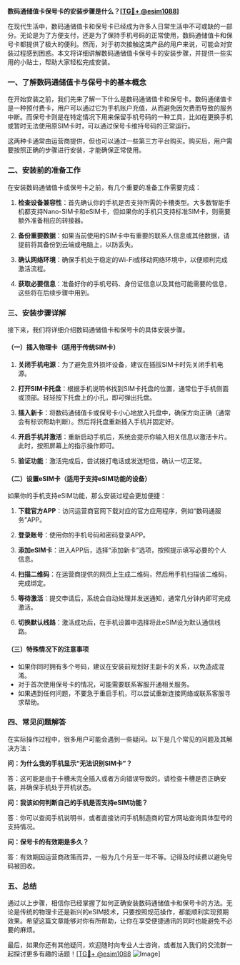 **数码通储值卡保号卡的安装步骤是什么？[[TG💪+ @esim1088](https://t.me/s/esim1088)]**

在现代生活中，数码通储值卡和保号卡已经成为许多人日常生活中不可或缺的一部分。无论是为了方便支付，还是为了保持手机号码的正常使用，数码通储值卡和保号卡都提供了极大的便利。然而，对于初次接触这类产品的用户来说，可能会对安装过程感到困惑。本文将详细讲解数码通储值卡保号卡的安装步骤，并提供一些实用的小贴士，帮助大家轻松完成安装。

### 一、了解数码通储值卡与保号卡的基本概念

在开始安装之前，我们先来了解一下什么是数码通储值卡和保号卡。数码通储值卡是一种预付费卡，用户可以通过它为手机账户充值，从而避免因欠费而导致的服务中断。而保号卡则是在特定情况下用来保留手机号码的一种工具，比如在更换手机或暂时无法使用原SIM卡时，可以通过保号卡维持号码的正常运行。

这两种卡通常由运营商提供，但也可以通过一些第三方平台购买。购买后，用户需要按照正确的步骤进行安装，才能确保正常使用。

### 二、安装前的准备工作

在安装数码通储值卡或保号卡之前，有几个重要的准备工作需要完成：

1. **检查设备兼容性**：首先确认你的手机是否支持所需的卡槽类型。大多数智能手机都支持Nano-SIM卡和eSIM卡，但如果你的手机只支持标准SIM卡，则需要额外准备相应的转接器。

2. **备份重要数据**：如果当前使用的SIM卡中有重要的联系人信息或其他数据，请提前将其备份到云端或电脑上，以防丢失。

3. **确认网络环境**：确保手机处于稳定的Wi-Fi或移动网络环境中，以便顺利完成激活流程。

4. **获取必要信息**：准备好你的手机号码、身份证信息以及其他可能需要的信息，这些将在后续步骤中用到。

### 三、安装步骤详解

接下来，我们将详细介绍数码通储值卡和保号卡的具体安装步骤。

#### （一）插入物理卡（适用于传统SIM卡）

1. **关闭手机电源**：为了避免意外损坏设备，建议在插拔SIM卡时先关闭手机电源。

2. **打开SIM卡托盘**：根据手机说明书找到SIM卡托盘的位置，通常位于手机侧面或顶部。轻轻按下托盘上的小孔，即可弹出托盘。

3. **插入新卡**：将数码通储值卡或保号卡小心地放入托盘中，确保方向正确（通常会有标识帮助判断）。然后将托盘重新插入手机并固定好。

4. **开启手机并激活**：重新启动手机后，系统会提示你输入相关信息以激活卡片。此时，按照屏幕上的指示操作即可。

5. **验证功能**：激活完成后，尝试拨打电话或发送短信，确认一切正常。

#### （二）设置eSIM卡（适用于支持eSIM功能的设备）

如果你的手机支持eSIM功能，那么安装过程会更加便捷：

1. **下载官方APP**：访问运营商官网下载对应的官方应用程序，例如“数码通服务”APP。

2. **登录账号**：使用你的手机号码和密码登录APP。

3. **添加eSIM卡**：进入APP后，选择“添加新卡”选项，按照提示填写必要的个人信息。

4. **扫描二维码**：在运营商提供的网页上生成二维码，然后用手机扫描该二维码，完成绑定。

5. **等待激活**：提交申请后，系统会自动处理并发送通知，通常几分钟内即可完成激活。

6. **切换默认线路**：激活成功后，在手机设置中选择将此eSIM设为默认通信线路。

#### （三）特殊情况下的注意事项

- 如果你同时拥有多个号码，建议在安装前规划好主副卡的关系，以免造成混淆。
- 对于首次使用保号卡的情况，可能需要联系客服开通相关服务。
- 如果遇到任何问题，不要急于重启手机，可以尝试重新连接网络或联系客服寻求帮助。

### 四、常见问题解答

在实际操作过程中，很多用户可能会遇到一些疑问。以下是几个常见的问题及其解决方法：

**问：为什么我的手机显示“无法识别SIM卡”？**

答：这可能是由于卡槽未完全插入或者方向错误导致的。请检查卡槽是否正确安装，并确保手机处于开机状态。

**问：我该如何判断自己的手机是否支持eSIM功能？**

答：你可以查阅手机说明书，或者直接访问手机制造商的官方网站查询具体型号的支持情况。

**问：保号卡的有效期是多久？**

答：有效期因运营商政策而异，一般为几个月至一年不等。记得及时续费以避免号码被回收。

### 五、总结

通过以上步骤，相信你已经掌握了如何正确安装数码通储值卡和保号卡的方法。无论是传统的物理卡还是新兴的eSIM技术，只要按照规范操作，都能顺利实现预期效果。希望这篇文章能够对你有所帮助，让你在享受便捷通讯的同时也能避免不必要的麻烦。

最后，如果你还有其他疑问，欢迎随时向专业人士咨询，或者加入我们的交流群一起探讨更多有趣的话题！[[TG💪+ @esim1088](https://t.me/s/esim1088) ![Image](https://i.postimg.cc/4NQfJmqS/Snipaste-2025-05-13-00-14-12.png)]